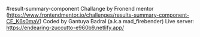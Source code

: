 #result-summary-component
Challange by Fronend mentor (https://www.frontendmentor.io/challenges/results-summary-component-CE_K6s0maV)
Coded by Gantuya Badral (a.k.a mad_firebender)
Live server: https://endearing-zuccutto-e960b9.netlify.app/
